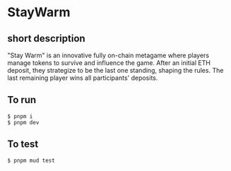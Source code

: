 # StayWarm

## short description
"Stay Warm" is an innovative fully on-chain metagame where players manage tokens to survive and influence the game. After an initial ETH deposit, they strategize to be the last one standing, shaping the rules. The last remaining player wins all participants' deposits.

## To run
```shell
$ pnpm i
$ pnpm dev
```

## To test
```shell
$ pnpm mud test
```